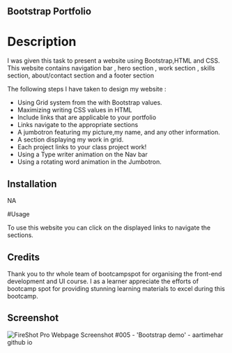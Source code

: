 ## Bootstrap Portfolio

# Description

I was given this task to present a website using Bootstrap,HTML and CSS. This website contains  navigation bar ,  hero section ,  work section , skills section, about/contact section and  a footer section

The following steps I have taken to design my website : 

- Using Grid system from the with Bootstrap values.
- Maximizing writing CSS values in HTML
- Include links that are applicable to your portfolio
- Links  navigate to the appropriate sections
- A jumbotron featuring my picture,my  name, and any other information.
- A section displaying my work in grid.
- Each project links to your class project work!
- Using a Type writer animation on the Nav bar 
- Using a rotating word animation in the Jumbotron.

## Installation 

NA

#Usage

To use this website you can click on the displayed links to navigate the sections.

## Credits 

Thank you to thr whole team of bootcampspot for organising the front-end development and UI course. I as a learner appreciate the efforts of bootcamp spot for providing stunning learning materials to excel during this bootcamp.

## Screenshot

![FireShot Pro Webpage Screenshot #005 - 'Bootstrap demo' - aartimehar github io](https://user-images.githubusercontent.com/113493756/210466964-f79eb036-8d7d-476a-be76-1b05aeb8af54.png)
